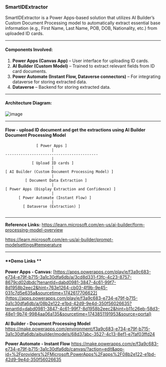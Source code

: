 ### **SmartIDExtractor**
SmartIDExtractor is a Power Apps-based solution that utilizes AI Builder’s Custom Document Processing model to automatically extract essential base information (e.g., First Name, Last Name, POB, DOB, Nationality, etc.) from uploaded ID cards.

* * * * *

#### **Components Involved:**
1. **Power Apps (Canvas App)** – User interface for uploading ID cards.
2. **AI Builder (Custom Model)** – Trained to extract relevant fields from ID card documents.
3. **Power Automate (Instant Flow, Dataverse connectors)** – For integrating dataverse for storing extracted data.
4. **Dataverse** – Backend for storing extracted data.
* * * * *

#### **Architecture Diagram:**
![image](https://github.com/user-attachments/assets/97fec73e-06d2-4d25-95a2-9312413b4708)

* * * * *

#### **Flow - upload ID document and get the extractions using AI Builder Document Processing Model**
```
              [ Power Apps ]
                     |
------------------------------------------
                     |                                      			
            [ Upload ID cards ]                               
                     |                                      			
[ AI Builder (Custom Document Processing Model) ]          		              
                     |                                      			
         [ Document Data Extraction ]         			   
                     |                                      			
[ Power Apps (Display Extraction and Confidence) ]              			  
                     |                                      			
      [ Power Automate (Instant Flow) ]                       		
                     |                                      			
        [ Dataverse (Extraction) ]                   		 
                 			
```

* * * * *

**Reference Links:**
https://learn.microsoft.com/en-us/ai-builder/form-processing-model-overview

https://learn.microsoft.com/en-us/ai-builder/prompt-modelsettings#temperature

* * * * *

#### **Demo Links ** 

**Power Apps - Canvas:** [https://apps.powerapps.com/play/e/f3a9c683-e734-e79f-b715-3a1c30dfa6db/a/3cd8d331-f3fc-4c23-8757-8679cd02dbdc?tenantId=dabd0981-3847-4c61-99f7-8d1958b2eec2&hint=763e1264-cb03-4f9b-9e45-031c7d5e635a&sourcetime=1742617706622](https://apps.powerapps.com/play/e/f3a9c683-e734-e79f-b715-3a1c30dfa6db/a/08b2e122-e1bd-42d9-9e4d-350f56026635?tenantId=dabd0981-3847-4c61-99f7-8d1958b2eec2&hint=b11c26eb-58d3-48e1-9b74-9984aa06a135&sourcetime=1743851191953&source=portal)

**AI Builder - Document Processing Model**
https://make.powerapps.com/environment/f3a9c683-e734-e79f-b715-3a1c30dfa6db/aibuilder/models/68d37abc-3527-4c13-8ef1-e7faf03ffd24

**Power Automate - Instant Flow**
https://make.powerapps.com/e/f3a9c683-e734-e79f-b715-3a1c30dfa6db/canvas/?action=edit&app-id=%2Fproviders%2FMicrosoft.PowerApps%2Fapps%2F08b2e122-e1bd-42d9-9e4d-350f56026635


